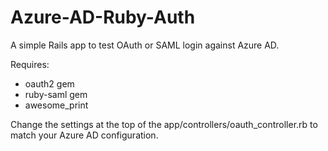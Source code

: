 Azure-AD-Ruby-Auth
==================

A simple Rails app to test OAuth or SAML login against Azure AD.

Requires:

* oauth2 gem
* ruby-saml gem
* awesome_print

Change the settings at the top of the app/controllers/oauth_controller.rb to match your Azure AD configuration.